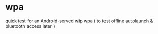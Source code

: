 # wpa
quick test for an Android-served wip wpa ( to test offline autolaunch &amp; bluetooth access later )
